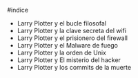 #indice

* Larry Plotter y el bucle filosofal
* Larry Plotter y la clave secreta del wifi
* Larry Plotter y el prisionero del firewall
* Larry Plotter y el Malware de fuego
* Larry Plotter y la orden de Unix
* Larry Plotter y El misterio del hacker
* Larry Plotter y los commits de la muerte